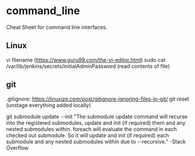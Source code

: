 # command_line
Cheat Sheet for command line interfaces.

## Linux
vi filename (https://www.guru99.com/the-vi-editor.html)
sudo cat /var/lib/jenkins/secrets/initialAdminPassword (read contents of file)

## git
.gitignore: https://linuxize.com/post/gitignore-ignoring-files-in-git/
git reset (unstage everything added locally)

git submodule update --init
"The submodule update command will recurse into the registered submodules, update and init (if required) them and any nested submodules within. foreach will evaluate the command in each checked out submodule. So it will update and init (if required) each submodule and any nested submodules within due to --recursive." -Stack Overflow
